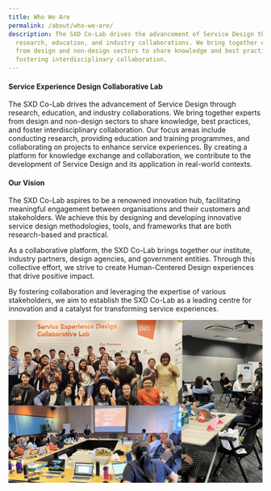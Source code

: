 ```yaml
---
title: Who We Are
permalink: /about/who-we-are/
description: The SXD Co-Lab drives the advancement of Service Design through
  research, education, and industry collaborations. We bring together experts
  from design and non-design sectors to share knowledge and best practices,
  fostering interdisciplinary collaboration.
---
```

#### **Service Experience Design Collaborative Lab** 
The SXD Co-Lab drives the advancement of Service Design through research, education, and industry collaborations. We bring together experts from design and non-design sectors to share knowledge, best practices, and foster interdisciplinary collaboration. Our focus areas include conducting research, providing education and training programmes, and collaborating on projects to enhance service experiences. By creating a platform for knowledge exchange and collaboration, we contribute to the development of Service Design and its application in real-world contexts.

#### **Our Vision**
The SXD Co-Lab aspires to be a renowned innovation hub, facilitating meaningful engagement between organisations and their customers and stakeholders. We achieve this by designing and developing innovative service design methodologies, tools, and frameworks that are both research-based and practical. 

As a collaborative platform, the SXD Co-Lab brings together our institute, industry partners, design agencies, and government entities. Through this collective effort, we strive to create Human-Centered Design experiences that drive positive impact. 

By fostering collaboration and leveraging the expertise of various stakeholders, we aim to establish the SXD Co-Lab as a leading centre for innovation and a catalyst for transforming service experiences.

![](/images/About/about_who%20we%20are.jpg)
